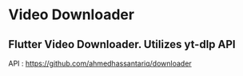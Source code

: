 # Video Downloader

## Flutter Video Downloader. Utilizes yt-dlp API
API : https://github.com/ahmedhassantariq/downloader
